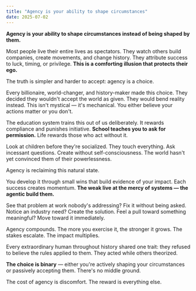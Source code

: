 ```yaml
---
title: "Agency is your ability to shape circumstances"
date: 2025-07-02
---
```


<p id=""><strong id="">Agency is your ability to shape circumstances instead of being shaped by them.</strong></p><p id="">Most people live their entire lives as spectators. They watch others build companies, create movements, and change history. They attribute success to luck, timing, or privilege. <strong id="">This is a comforting illusion that protects their ego.</strong></p><p id="">The truth is simpler and harder to accept: agency is a choice.</p><p id="">Every billionaire, world-changer, and history-maker made this choice. They decided they wouldn't accept the world as given. They would bend reality instead. This isn't mystical — it's mechanical. You either believe your actions matter or you don't.</p><p id="">The education system trains this out of us deliberately. It rewards compliance and punishes initiative. <strong id="">School teaches you to ask for permission.</strong> Life rewards those who act without it.</p><p id="">Look at children before they're socialized. They touch everything. Ask incessant questions. Create without self-consciousness. The world hasn't yet convinced them of their powerlessness.</p><p id="">Agency is reclaiming this natural state.</p><p id="">You develop it through small wins that build evidence of your impact. Each success creates momentum. <strong id="">The weak live at the mercy of systems — the agentic build them.</strong></p><p id="">See that problem at work nobody's addressing? Fix it without being asked. Notice an industry need? Create the solution. Feel a pull toward something meaningful? Move toward it immediately.</p><p id="">Agency compounds. The more you exercise it, the stronger it grows. The stakes escalate. The impact multiplies.</p><p id="">Every extraordinary human throughout history shared one trait: they refused to believe the rules applied to them. They acted while others theorized.</p><p id=""><strong id="">The choice is binary</strong> — either you're actively shaping your circumstances or passively accepting them. There's no middle ground.</p><p id="">The cost of agency is discomfort. The reward is everything else.</p>